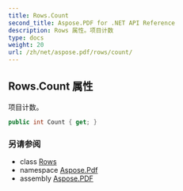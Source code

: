 ```yaml
---
title: Rows.Count
second_title: Aspose.PDF for .NET API Reference
description: Rows 属性。项目计数
type: docs
weight: 20
url: /zh/net/aspose.pdf/rows/count/
---
```

## Rows.Count 属性

项目计数。

```csharp
public int Count { get; }
```

### 另请参阅

* class [Rows](../)
* namespace [Aspose.Pdf](../../../aspose.pdf/)
* assembly [Aspose.PDF](../../../)